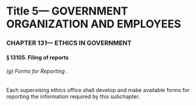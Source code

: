 
# Title 5— GOVERNMENT ORGANIZATION AND EMPLOYEES
### CHAPTER 131— ETHICS IN GOVERNMENT
#### § 13105. Filing of reports
###### (g) Forms for Reporting .

Each supervising ethics office shall develop and make available forms for reporting the information required by this subchapter.
